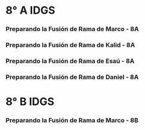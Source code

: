 # 8° A IDGS 

### Preparando la Fusión de Rama de Marco - 8A
### Preparando la Fusión de Rama de Kalid - 8A
### Preparando la Fusión de Rama de Esaú - 8A
### Preparando la Fusión de Rama de Daniel - 8A

# 8° B IDGS 

### Preparando la Fusión de Rama de Marco - 8B
